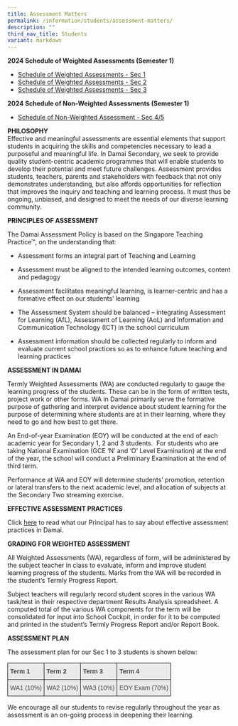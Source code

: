 ```yaml
---
title: Assessment Matters
permalink: /information/students/assessment-matters/
description: ""
third_nav_title: Students
variant: markdown
---
```


**2024 Schedule of Weighted Assessments (Semester 1)** 

* [Schedule of Weighted Assessments - Sec 1](/files/2024/Schedule_of_Weighted_Assessments__Sec_1_.pdf)
* [Schedule of Weighted Assessments - Sec 2](/files/2024/Schedule_of_Weighted_Assessments__Sec_2_.pdf)
* [Schedule of Weighted Assessments - Sec 3](/files/2024/Schedule_of_Weighted_Assessments__Sec_3_.pdf)

**2024 Schedule of Non-Weighted Assessments (Semester 1)** 

* [Schedule of Non-Weighted Assessment - Sec 4/5](/files/2024/Schedule_of_Non_Weighted_Assessments__Sec_4_5_.pdf)

**PHILOSOPHY**  
Effective and meaningful assessments are essential elements that support students in acquiring the skills and competencies necessary to lead a purposeful and meaningful life. In Damai Secondary, we seek to provide quality student-centric academic programmes that will enable students to develop their potential and meet future challenges. Assessment provides students, teachers, parents and stakeholders with feedback that not only demonstrates understanding, but also affords opportunities for reflection that improves the inquiry and teaching and learning process. It must thus be ongoing, unbiased, and designed to meet the needs of our diverse learning community.&nbsp;  
  
**PRINCIPLES OF ASSESSMENT**&nbsp;

The Damai Assessment Policy is based on the Singapore Teaching Practice™, on the understanding that:

*   Assessment forms an integral part of Teaching and Learning&nbsp;  
    
*   Assessment must be aligned to the intended learning outcomes, content and pedagogy  
    
*   Assessment facilitates meaningful learning, is learner-centric and has a formative effect on our students’ learning  
    
*   The Assessment System should be balanced – integrating Assessment for Learning (AfL), Assessment of Learning (AoL) and Information and Communication Technology (ICT) in the school curriculum  
    
*   Assessment information should be collected regularly to inform and evaluate current school practices so as to enhance future teaching and learning practices  
    

  

**ASSESSMENT IN DAMAI**  

Termly Weighted Assessments (WA) are conducted regularly to gauge the learning progress of the students. These can be in the form of written tests, project work or other forms. WA in Damai primarily serve the formative purpose of gathering and interpret evidence about student learning for the purpose of determining where students are at in their learning, where they need to go and how best to get there.

  

An End-of-year Examination (EOY) will be conducted at the end of each academic year for Secondary 1, 2 and 3 students.&nbsp; For students who are taking National Examination (GCE ‘N’ and ‘O’ Level Examination) at the end of the year, the school will conduct a Preliminary Examination at the end of third term.

  

Performance at WA and EOY will determine students’ promotion, retention or lateral transfers to the next academic level, and allocation of subjects at the Secondary Two streaming exercise.

  

**EFFECTIVE ASSESSMENT PRACTICES**

Click&nbsp;[here](/files/contact-jul19%20(Ms%20Chan).pdf)&nbsp;to read what our Principal has to say about effective assessment practices in Damai.  

**GRADING FOR WEIGHTED ASSESSMENT**  

All Weighted Assessments (WA), regardless of form, will be administered by the subject teacher in class to evaluate, inform and improve student learning progress of the students. Marks from the WA will be recorded in the student’s Termly Progress Report.

  

Subject teachers will regularly record student scores in the various WA task/test in their respective department Results Analysis spreadsheet. A computed total of the various WA components for the term will be consolidated for input into School Cockpit, in order for it to be computed and printed in the student’s Termly Progress Report and/or Report Book.

  

**ASSESSMENT PLAN**  

The assessment plan for our Sec 1 to 3 students is shown below:

<style type="text/css">
.tg  {border-collapse:collapse;border-spacing:0;}
.tg td{border-color:black;border-style:solid;border-width:1px;font-family:Arial, sans-serif;font-size:14px;
  overflow:hidden;padding:10px 5px;word-break:normal;}
.tg th{border-color:black;border-style:solid;border-width:1px;font-family:Arial, sans-serif;font-size:14px;
  font-weight:normal;overflow:hidden;padding:10px 5px;word-break:normal;}
.tg .tg-lch4{background-color:#EAEAEA;color:#454545;font-weight:bold;text-align:left;vertical-align:top}
.tg .tg-yb47{background-color:#EAEAEA;color:#454545;text-align:left;vertical-align:top}
</style>
<table class="tg">
<thead>
  <tr>
    <th class="tg-lch4">Term 1</th>
    <th class="tg-lch4">Term 2</th>
    <th class="tg-lch4">Term 3</th>
    <th class="tg-lch4">Term 4</th>
  </tr>
</thead>
<tbody>
  <tr>
    <td class="tg-yb47">WA1 (10%)</td>
    <td class="tg-yb47">WA2 (10%)</td>
    <td class="tg-yb47">WA3 (10%)</td>
    <td class="tg-yb47">EOY Exam (70%)</td>
  </tr>
</tbody>
</table>

We encourage all our students to revise regularly throughout the year as assessment is an on-going process in deepening their learning.